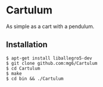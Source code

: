 Cartulum
========

As simple as a cart with a pendulum.

Installation
------------

```
$ apt-get install liballegro5-dev
$ git clone github.com:mg6/Cartulum
$ cd Cartulum
$ make
$ cd bin && ./Cartulum
```

